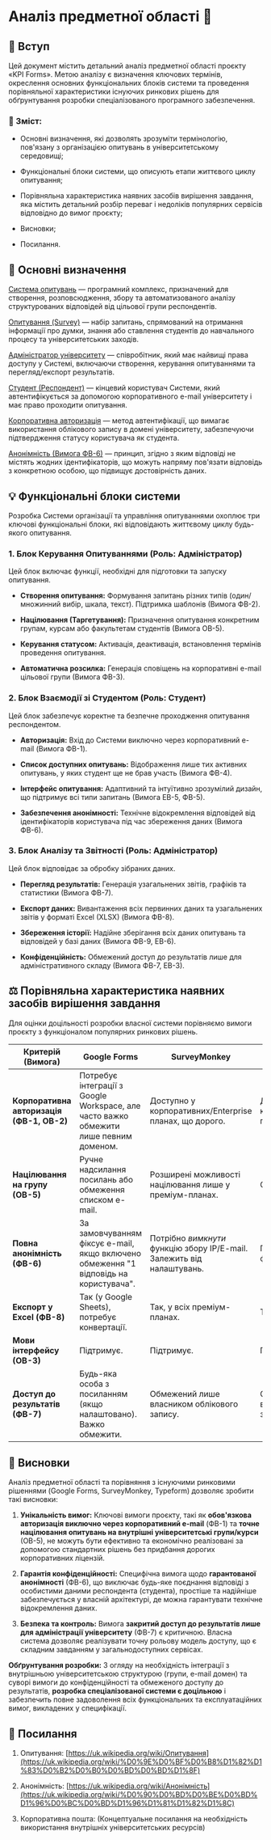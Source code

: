 # Аналіз предметної області 🔎

## 📖 Вступ

Цей документ містить детальний аналіз предметної області проєкту «KPI Forms». Метою аналізу є визначення ключових термінів, окреслення основних функціональних блоків системи та проведення порівняльної характеристики існуючих ринкових рішень для обґрунтування розробки спеціалізованого програмного забезпечення.

### 📑 Зміст:

* Основні визначення, які дозволять зрозуміти термінологію, пов'язану з організацією опитувань в університетському середовищі;

* Функціональні блоки системи, що описують етапи життєвого циклу опитування;

* Порівняльна характеристика наявних засобів вирішення завдання, яка містить детальний розбір переваг і недоліків популярних сервісів відповідно до вимог проєкту;

* Висновки;

* Посилання.

## 📝 Основні визначення

[Система опитувань](https://uk.wikipedia.org/wiki/%D0%9E%D0%BF%D0%B8%D1%82%D1%83%D0%B2%D0%B0%D0%BD%D0%BD%D1%8F) — програмний комплекс, призначений для створення, розповсюдження, збору та автоматизованого аналізу структурованих відповідей від цільової групи респондентів.

[Опитування (Survey)](https://uk.wikipedia.org/wiki/%D0%94%D0%BE%D1%81%D0%BB%D1%96%D0%B4%D0%B6%D0%B5%D0%BD%D0%BD%D1%8F) — набір запитань, спрямований на отримання інформації про думки, знання або ставлення студентів до навчального процесу та університетських заходів.

[Адміністратор університету](https://uk.wikipedia.org/wiki/%D0%90%D0%B4%D0%BC%D1%96%D0%BD%D1%96%D1%81%D1%82%D1%80%D0%B0%D1%82%D0%BE%D1%80) — співробітник, який має найвищі права доступу у Системі, включаючи створення, керування опитуваннями та перегляд/експорт результатів.

[Студент (Респондент)](https://uk.wikipedia.org/wiki/%D0%A1%D1%82%D1%83%D0%B4%D0%B5%D0%BD%D1%82) — кінцевий користувач Системи, який автентифікується за допомогою корпоративного e-mail університету і має право проходити опитування.

[Корпоративна авторизація](https://uk.wikipedia.org/wiki/%D0%9A%D0%BE%D1%80%D0%BF%D0%BE%D1%80%D0%B0%D1%82%D0%B8%D0%B2%D0%BD%D0%B0_%D0%BC%D0%B5%D0%B6%D0%B0) — метод автентифікації, що вимагає використання облікового запису в домені університету, забезпечуючи підтвердження статусу користувача як студента.

[Анонімність (Вимога ФВ-6)](https://uk.wikipedia.org/wiki/%D0%90%D0%BD%D0%BE%D0%BD%D1%96%D0%BC%D0%BD%D1%96%D1%81%D1%82%D1%8C) — принцип, згідно з яким відповіді не містять жодних ідентифікаторів, що можуть напряму пов'язати відповідь з конкретною особою, що підвищує достовірність даних.

## 💡 Функціональні блоки системи

Розробка Системи організації та управління опитуваннями охоплює три ключові функціональні блоки, які відповідають життєвому циклу будь-якого опитування.

### 1. Блок Керування Опитуваннями (Роль: Адміністратор)

Цей блок включає функції, необхідні для підготовки та запуску опитування.

* **Створення опитування:** Формування запитань різних типів (один/множинний вибір, шкала, текст). Підтримка шаблонів (Вимога ФВ-2).

* **Націлювання (Таргетування):** Призначення опитування конкретним групам, курсам або факультетам студентів (Вимога ОВ-5).

* **Керування статусом:** Активація, деактивація, встановлення термінів проведення опитування.

* **Автоматична розсилка:** Генерація сповіщень на корпоративні e-mail цільової групи (Вимога ФВ-3).

### 2. Блок Взаємодії зі Студентом (Роль: Студент)

Цей блок забезпечує коректне та безпечне проходження опитування респондентом.

* **Авторизація:** Вхід до Системи виключно через корпоративний e-mail (Вимога ФВ-1).

* **Список доступних опитувань:** Відображення лише тих активних опитувань, у яких студент ще не брав участь (Вимога ФВ-4).

* **Інтерфейс опитування:** Адаптивний та інтуїтивно зрозумілий дизайн, що підтримує всі типи запитань (Вимога ЕВ-5, ФВ-5).

* **Забезпечення анонімності:** Технічне відокремлення відповідей від ідентифікаторів користувача під час збереження даних (Вимога ФВ-6).

### 3. Блок Аналізу та Звітності (Роль: Адміністратор)

Цей блок відповідає за обробку зібраних даних.

* **Перегляд результатів:** Генерація узагальнених звітів, графіків та статистики (Вимога ФВ-7).

* **Експорт даних:** Вивантаження всіх первинних даних та узагальнених звітів у форматі Excel (XLSX) (Вимога ФВ-8).

* **Збереження історії:** Надійне зберігання всіх даних опитувань та відповідей у базі даних (Вимога ФВ-9, ЕВ-6).

* **Конфіденційність:** Обмежений доступ до результатів лише для адміністративного складу (Вимога ФВ-7, ЕВ-3).

## ⚖️ Порівняльна характеристика наявних засобів вирішення завдання

Для оцінки доцільності розробки власної системи порівняємо вимоги проєкту з функціоналом популярних ринкових рішень.

| Критерій (Вимога) | Google Forms | SurveyMonkey | Typeform | **Власна Система** | 
| ----- | ----- | ----- | ----- | ----- | 
| **Корпоративна авторизація (ФВ-1, ОВ-2)** | Потребує інтеграції з Google Workspace, але часто важко обмежити лише певним доменом. | Доступно у корпоративних/Enterprise планах, що дорого. | Доступно у корпоративних/Enterprise планах. | **Пряма реалізація.** | 
| **Націлювання на групу (ОВ-5)** | Ручне надсилання посилань або обмеження списком e-mail. | Розширені можливості націлювання лише у преміум-планах. | Обмежено. | **Пряма реалізація** через інтеграцію зі списками груп. | 
| **Повна анонімність (ФВ-6)** | За замовчуванням фіксує e-mail, якщо включено обмеження "1 відповідь на користувача". | Потрібно *вимкнути* функцію збору IP/E-mail. Залежить від налаштувань. | Потрібно *вимкнути* функцію збору даних. | **Гарантована реалізація** на рівні архітектури БД. | 
| **Експорт у Excel (ФВ-8)** | Так (у Google Sheets), потребує конвертації. | Так, у всіх преміум-планах. | Так. | **Пряма реалізація** експорту у XLSX-формат. | 
| **Мови інтерфейсу (ОВ-3)** | Підтримує. | Підтримує. | Підтримує. | **Пряма реалізація** (Укр/Англ). | 
| **Доступ до результатів (ФВ-7)** | Будь-яка особа з посиланням (якщо налаштовано). Важко обмежити. | Обмежений лише власником облікового запису. | Обмежений лише власником облікового запису. | **Обмеження на рівні ролей** (тільки Адміністратор). | 

## 🎯 Висновки

Аналіз предметної області та порівняння з існуючими ринковими рішеннями (Google Forms, SurveyMonkey, Typeform) дозволяє зробити такі висновки:

1. **Унікальність вимог:** Ключові вимоги проєкту, такі як **обов'язкова авторизація виключно через корпоративний e-mail** (ФВ-1) та **точне націлювання опитувань на внутрішні університетські групи/курси** (ОВ-5), не можуть бути ефективно та економічно реалізовані за допомогою стандартних рішень без придбання дорогих корпоративних ліцензій.

2. **Гарантія конфіденційності:** Специфічна вимога щодо **гарантованої анонімності** (ФВ-6), що виключає будь-яке поєднання відповіді з особистими даними респондента (студента), простіше та надійніше забезпечується у власній архітектурі, де можна гарантувати технічне відокремлення даних.

3. **Безпека та контроль:** Вимога **закритий доступ до результатів лише для адміністрації університету** (ФВ-7) є критичною. Власна система дозволяє реалізувати точну рольову модель доступу, що є складним завданням у загальнодоступних сервісах.

**Обґрунтування розробки:** З огляду на необхідність інтеграції з внутрішньою університетською структурою (групи, e-mail домен) та суворі вимоги до конфіденційності та обмеженого доступу до результатів, **розробка спеціалізованої системи є доцільною** і забезпечить повне задоволення всіх функціональних та експлуатаційних вимог, викладених у специфікації.

## 🔗 Посилання

1. Опитування: [https://uk.wikipedia.org/wiki/Опитування](https://uk.wikipedia.org/wiki/%D0%9E%D0%BF%D0%B8%D1%82%D1%83%D0%B2%D0%B0%D0%BD%D0%BD%D1%8F)

2. Анонімність: [https://uk.wikipedia.org/wiki/Анонімність](https://uk.wikipedia.org/wiki/%D0%90%D0%BD%D0%BE%D0%BD%D1%96%D0%BC%D0%BD%D1%96%D1%81%D1%82%D1%8C)

3. Корпоративна пошта: (Концептуальне посилання на необхідність використання внутрішніх університетських ресурсів)